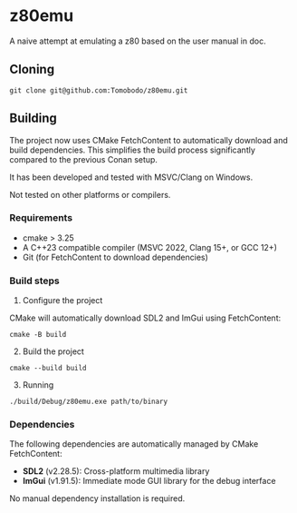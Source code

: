 # z80emu

A naive attempt at emulating a z80 based on the user manual in doc.

## Cloning

```shell
git clone git@github.com:Tomobodo/z80emu.git
```

## Building

The project now uses CMake FetchContent to automatically download and build dependencies.
This simplifies the build process significantly compared to the previous Conan setup.

It has been developed and tested with MSVC/Clang on Windows.

Not tested on other platforms or compilers.

### Requirements

- cmake > 3.25
- A C++23 compatible compiler (MSVC 2022, Clang 15+, or GCC 12+)
- Git (for FetchContent to download dependencies)

### Build steps

1. Configure the project

CMake will automatically download SDL2 and ImGui using FetchContent:

```shell
cmake -B build
```

2. Build the project

```shell
cmake --build build
```

3. Running

```shell
./build/Debug/z80emu.exe path/to/binary
```

### Dependencies

The following dependencies are automatically managed by CMake FetchContent:

- **SDL2** (v2.28.5): Cross-platform multimedia library
- **ImGui** (v1.91.5): Immediate mode GUI library for the debug interface

No manual dependency installation is required.
